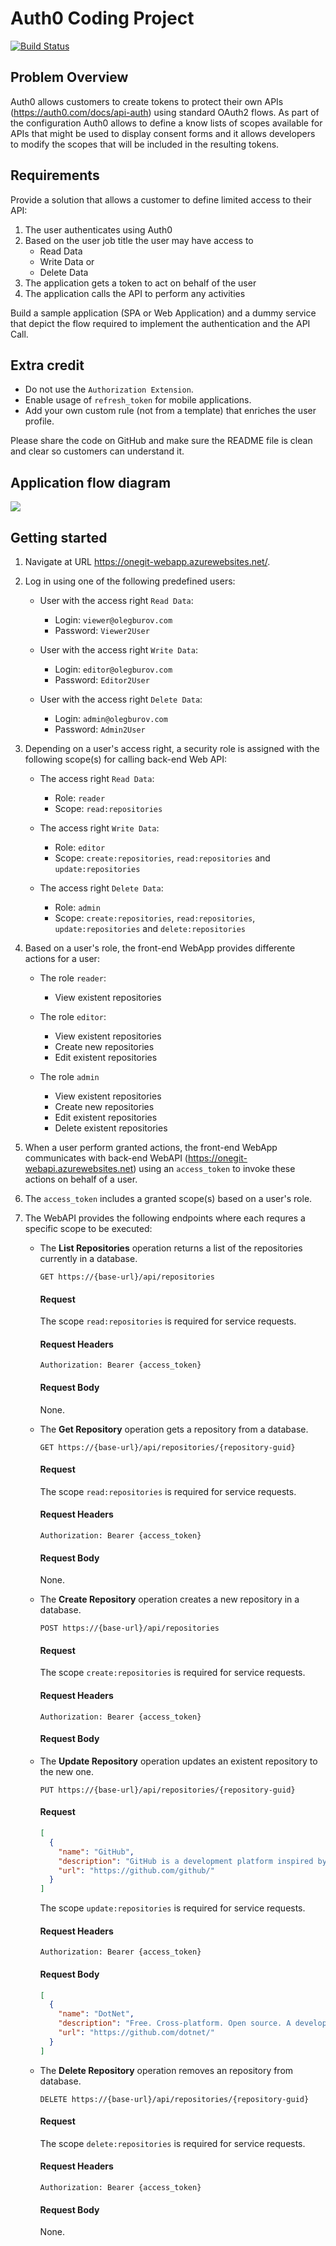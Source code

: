 # Auth0 Coding Project

[![Build Status](https://travis-ci.org/olegburov/Auth0.svg?branch=master)](https://travis-ci.org/olegburov/Auth0)

## Problem Overview

Auth0 allows customers to create tokens to protect their own APIs (https://auth0.com/docs/api-auth) using standard OAuth2 flows. As part of the configuration Auth0 allows to define a know lists of scopes available for APIs that might be used to display consent forms and it allows developers to modify the scopes that will be included in the resulting tokens. 

## Requirements

Provide a solution that allows a customer to define limited access to their API:

1. The user authenticates using Auth0
2. Based on the user job title the user may have access to
   - Read Data
   - Write Data or
   - Delete Data
3. The application gets a token to act on behalf of the user
4. The application calls the API to perform any activities

Build a sample application (SPA or Web Application) and a dummy service that depict the flow required to implement the authentication and the API Call.

## Extra credit

- Do not use the `Authorization Extension`.
- Enable usage of `refresh_token` for mobile applications.
- Add your own custom rule (not from a template) that enriches the user profile.

Please share the code on GitHub and make sure the README file is clean and clear so customers can understand it.

## Application flow diagram

![](img/Schema.png) 

## Getting started

1. Navigate at URL https://onegit-webapp.azurewebsites.net/.

2. Log in using one of the following predefined users:

   - User with the access right `Read Data`:

     * Login: `viewer@olegburov.com`
     * Password: `Viewer2User`
   
   - User with the access right `Write Data`:

     * Login: `editor@olegburov.com`
     * Password: `Editor2User`

   - User with the access right `Delete Data`:
 
     * Login: `admin@olegburov.com`
     * Password: `Admin2User`

3. Depending on a user's access right, a security role is assigned with the following scope(s) for calling back-end Web API:

   - The access right `Read Data`:

      * Role: `reader`
      * Scope: `read:repositories`

   - The access right `Write Data`:

      * Role: `editor`
      * Scope: `create:repositories`, `read:repositories` and `update:repositories`
   
   - The access right `Delete Data`:
     
      * Role: `admin`
      * Scope: `create:repositories`, `read:repositories`, `update:repositories` and `delete:repositories`

4. Based on a user's role, the front-end WebApp provides differente actions for a user:

   - The role `reader`:

      * View existent repositories
   
   - The role `editor`:
   
      * View existent repositories 
      * Create new repositories
      * Edit existent repositories

   - The role `admin`
   
      * View existent repositories 
      * Create new repositories
      * Edit existent repositories  
      * Delete existent repositories

5. When a user perform granted actions, the front-end WebApp communicates with back-end WebAPI (https://onegit-webapi.azurewebsites.net) using an `access_token` to invoke these actions on behalf of a user.

6. The `access_token` includes a granted scope(s) based on a user's role.

7. The WebAPI provides the following endpoints where each requres a specific scope to be executed:

   - The **List Repositories** operation returns a list of the repositories currently in a database.

     `GET https://{base-url}/api/repositories`

     #### Request
     
     The scope `read:repositories` is required for service requests.

     #### Request Headers

     `Authorization: Bearer {access_token}`

     #### Request Body
  
     None.
  
   - The **Get Repository** operation gets a repository from a database.
   
     `GET https://{base-url}/api/repositories/{repository-guid}`

     #### Request

     The scope `read:repositories` is required for service requests.

     #### Request Headers

     `Authorization: Bearer {access_token}`

     #### Request Body

     None.

   - The **Create Repository** operation creates a new repository in a database.
   
     `POST https://{base-url}/api/repositories`

     #### Request

     The scope `create:repositories` is required for service requests.

     #### Request Headers

     `Authorization: Bearer {access_token}`

     #### Request Body

   - The **Update Repository** operation updates an existent repository to the new one.
   
     `PUT https://{base-url}/api/repositories/{repository-guid}`

     #### Request
     
     ``` json
     [
       {
         "name": "GitHub",
         "description": "GitHub is a development platform inspired by the way you work.",
         "url": "https://github.com/github/"
       }
     ]
     ```
     
     The scope `update:repositories` is required for service requests.

     #### Request Headers

     `Authorization: Bearer {access_token}`

     #### Request Body
     
     ``` json
     [
       {
         "name": "DotNet",
         "description": "Free. Cross-platform. Open source. A developer platform for building apps.",
         "url": "https://github.com/dotnet/"
       }
     ]
     ```
     
   - The **Delete Repository** operation removes an repository from database.
   
     `DELETE https://{base-url}/api/repositories/{repository-guid}`

     #### Request

     The scope `delete:repositories` is required for service requests.

     #### Request Headers

     `Authorization: Bearer {access_token}`

     #### Request Body

     None.
